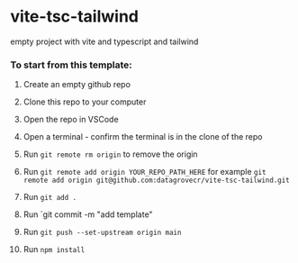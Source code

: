 # vite-tsc-tailwind

empty project with vite and typescript and tailwind

### To start from this template:

1. Create an empty github repo

2. Clone this repo to your computer

3. Open the repo in VSCode

4. Open a terminal - confirm the terminal is in the clone of the repo

5. Run `git remote rm origin` to remove the origin 

6. Run `git remote add origin YOUR_REPO_PATH_HERE` for example `git remote add origin git@github.com:datagrovecr/vite-tsc-tailwind.git`

7. Run `git add .`

8. Run `git commit -m "add template"

9. Run `git push --set-upstream origin main`

10. Run `npm install`
